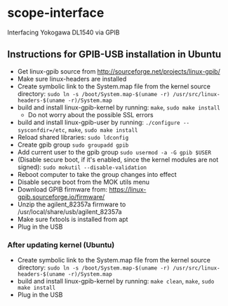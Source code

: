 # scope-interface
Interfacing Yokogawa DL1540 via GPIB

## Instructions for GPIB-USB installation in Ubuntu
- Get linux-gpib source from http://sourceforge.net/projects/linux-gpib/
- Make sure linux-headers are installed
- Create symbolic link to the System.map file from the kernel source directory: `sudo ln -s /boot/System.map-$(uname -r) /usr/src/linux-headers-$(uname -r)/System.map`
- build and install linux-gpib-kernel by running: `make`, `sudo make install`
    - Do not worry about the possible SSL errors
- build and install linux-gpib-user by running: `./configure --sysconfdir=/etc`, `make`, `sudo make install`
- Reload shared libraries: `sudo ldconfig`
- Create gpib group `sudo groupadd gpib`
- Add current user to the gpib group `sudo usermod -a -G gpib $USER`
- (Disable secure boot, if it's enabled, since the kernel modules are not signed): `sudo mokutil --disable-validation`
- Reboot computer to take the group changes into effect
- Disable secure boot from the MOK utils menu
- Download GPIB firmware from: https://linux-gpib.sourceforge.io/firmware/
- Unzip the agilent_82357a firmware to /usr/local/share/usb/agilent_82357a
- Make sure fxtools is installed from apt
- Plug in the USB

### After updating kernel (Ubuntu)
- Create symbolic link to the System.map file from the kernel source directory: `sudo ln -s /boot/System.map-$(uname -r) /usr/src/linux-headers-$(uname -r)/System.map`
- build and install linux-gpib-kernel by running: `make clean`, `make`, `sudo make install`
- Plug in the USB


